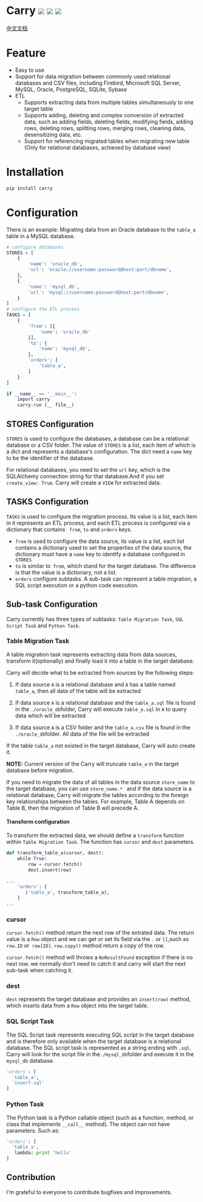 # Carry ![](https://img.shields.io/badge/python-2.7-blue.svg) ![](https://badge.fury.io/py/carry.svg) ![](https://landscape.io/github/toaco/carry/master/landscape.svg?style=flat)

[中文文档](./docs/README_zh_CN.md)

# Feature

- Easy to use
- Support for data migration between commonly used relational databases and CSV files, including Firebird, Microsoft SQL Server, MySQL, Oracle, PostgreSQL, SQLite, Sybase
- ETL
    - Supports extracting data  from multiple tables simultaneously to one target table
    - Supports adding, deleting and complex conversion of extracted data, such as adding fields, deleting fields, modifying fields, adding rows, deleting rows, splitting rows, merging rows, cleaning data, desensitizing data, etc.
    - Support for referencing migrated tables when migrating new table (Only for relational databases, achieved by database view)

# Installation

```python
pip install carry
```

# Configuration

There is an example: Migrating data from an Oracle database to the `table_a` table in a MySQL database.

```python
# configure databases
STORES = [
    {
        'name': 'oracle_db',
        'url': 'oracle://username:password@host:port/dbname',
    },
    {
        'name': 'mysql_db',
        'url': 'mysql://username:password@host:port/dbname',
    }
]
# configure the ETL process
TASKS = [
    {
        'from': [{
            'name': 'oracle_db'
        }],
        'to': {
            'name': 'mysql_db',
        },
        'orders': [
            'table_a',
        ]
    }
]

if __name__ == '__main__':
    import carry
    carry.run (__ file__)
```

## STORES Configuration

`STORES` is used to configure the databases, a database can be a relational database or a CSV folder. The value of `STORES` is a list, each item of which is a dict and represents a database's configuration. The dict need a `name` key to be the identifier of the database.

For relational databases, you need to set the `url` key, which is the SQLAlchemy connection string for that database.And if you set `create_view: True`. Carry will create a `VIEW` for extracted data.

## TASKS Configuration

`TASKS` is used to configure the migration process. Its value is a list, each item in it represents an ETL process, and each ETL process is configured via a dictionary that contains ` from`, `to` and `orders` keys.

- `from` is used to configure the data source, its value is a list, each list contains a dictionary used to set the properties of the data source, the dictionary must have a `name` key to identify a database configured in` STORES`
- `to` is similar to` from`, which stand for the target database. The difference is that the value is a dictionary, not a list.
- `orders` configure subtasks. A sub-task can represent a table migration, a SQL script execution or a python code execution. 

## Sub-task Configuration

Carry currently has three types of subtasks: `Table Migration Task`, `SQL Script Task` and `Python Task`.

### Table Migration Task

A table migration task represents extracting data from data sources, transform it(optionally) and finally load it into a table in the target database.

Carry will decide what to be extracted from sources by the following steps:

1. If data source `A` is a relational database and `A` has a table named `table_a`, then all data of the table will be extracted

2. If data source `A` is a relational database and the `table_a.sql` file is found in the `./oracle_db`folder, Carry will execute `table_a.sql` in `A` to query data which will be extracted
3. If data source `A` is a CSV folder and the `table_a.csv` file is found in the `./oracle_db`folder. All data of the file will be extracted

If the table `table_a`  not existed in the target database, Carry will auto create it.

**NOTE:** Current version of the Carry will truncate `table_a` in the target database before migration. 

If you need to migrate the data of all tables in the data source `store_name` to the target database, you can use `store_name.* ` and if the data source is a relational database, Carry will migrate the tables according to the foreign key relationships between the tables. For example, Table A depends on Table B, then the migration of Table B will precede A.

#### Transform configuration

To transform the extracted data, we should define a `transform` function within  `Table Migration Task`. The function has `cursor` and `dest` parameters. 

```python
def transform_table_a(cursor, dest):
    while True:
        row = cursor.fetch()
        dest.insert(row)
        
...
    'orders': [
       ('table_a', transform_table_a),
    ]
...
```

### cursor

`cursor.fetch()` method return the next row of  the extrated data. The return value is a `Row` object and we can get or set its field via the `.`  or ` [] `,such as `row.ID` or` row[ID]`.  `row.copy()` method return a copy of the row.

`cursor.fetch()` method will throws a `NoResultFound` exception if there is no next row. we normally don't need to catch it and carry will start the next sub-task when catching it.

### dest

`dest` represents the target database and provides an `insert(row)` method, which inserts data from a `Row` object into the target table.

### SQL Script Task

The SQL Script task represents executing SQL script in the target database and is therefore only available when the target database is a relational database. The SQL script task is represented as a string ending with `.sql`. Carry will look for the script file in the`./mysql_db`folder and execute it in the `mysql_db` database.

```python
'orders': [
  'table_a',
  'insert.sql'
]
```

### Python Task

The Python task is a Python callable object (such as a function, method, or class that implements `__call__` method). The object can not have parameters. Such as:

```python
'orders': [
  'table_a',
   lambda: print 'hello'
]
```

## Contribution

I'm grateful to everyone to contribute bugfixes and improvements.